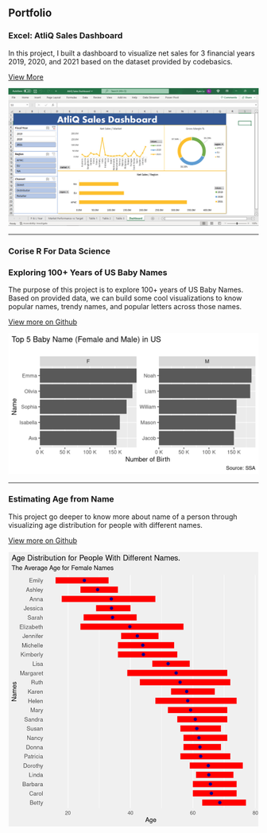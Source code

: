 ## Portfolio

### Excel: AtliQ Sales Dashboard

In this project, I built a dashboard to visualize net sales for 3 financial years 2019, 2020, and 2021 based on the dataset provided by codebasics.

[View More](https://ryanle.me/atliq-sales-dashboard)

<img src="images/atliq-dashboard.png?raw=true"/>

---

### Corise R For Data Science 

### Exploring 100+ Years of US Baby Names

The purpose of this project is to explore 100+ years of US Baby Names. Based on provided data, we can build some cool visualizations to know popular names, trendy names, and popular letters across those names. 

[View more on Github](https://github.com/ryanleonduty/corise-r-for-ds/blob/main/projects/project-01/project-01-explore-babynames.md)

<img src="images/question-1-visualize-1.png?raw=true"/>

---
### Estimating Age from Name

This project go deeper to know more about name of a person through visualizing age distribution for people with different names.

[View more on Github](https://github.com/ryanleonduty/corise-r-for-ds/blob/main/projects/project-02/project-02-estimate-age-from-name.md)

<img src="images/plot-tbl-names-extended-age-1.png?raw=true"/>
